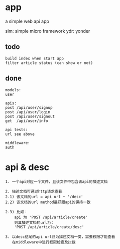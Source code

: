 # app
a simple web api app

sim: simple micro framework
ydr: yonder

## todo
    build index when start app
    filter article status (can show or not)

## done
    models:
    user
    
    apis:
    post /api/user/signup
    post /api/user/login
    post /api/user/signout
    get  /api/user/info
    
    api tests:
    url see above

    middleware:
    auth

# api & desc
    1. 一个api对应一个文件，且该文件中包含该api的描述文档

    2. 描述文档可通过http请求查看
    2.1) 该文档的url = api url + '/desc'
    2.2) 该文档的url method最好跟api的保持一致
       
    2.3) 比如：
        api 为 'POST /api/article/create'
        则其描述文档的url为：
        'POST /api/article/create/desc'
    
    3. 以desc结尾的api url归为描述文档一类，需要权限才能查看
       在middleware中进行权限检查及拦截
